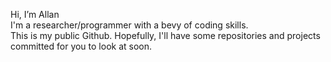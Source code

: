 Hi, I’m Allan  
I'm a researcher/programmer with a bevy of coding skills.  
This is my public Github. Hopefully, I'll have some repositories and projects committed for you to look at soon.  

<!---
AMPennings/AMPennings is a ✨ special ✨ repository because its `README.md` (this file) appears on your GitHub profile.
You can click the Preview link to take a look at your changes.
--->
